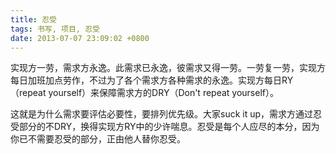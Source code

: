 ```yaml
---
title: 忍受
tags: 书写, 项目, 忍受
date: 2013-07-07 23:09:02 +0800
---
```



实现方一劳，需求方永逸。此需求已永逸，彼需求又得一劳。一劳复一劳，实现方每日加班加点劳作，不过为了各个需求方各种需求的永逸。实现方每日RY（repeat yourself）来保障需求方的DRY（Don't repeat yourself）。

这就是为什么需求要评估必要性，要排列优先级。大家suck it up，需求方通过忍受部分的不DRY，换得实现方RY中的少许喘息。忍受是每个人应尽的本分，因为你已不需要忍受的部分，正由他人替你忍受。

